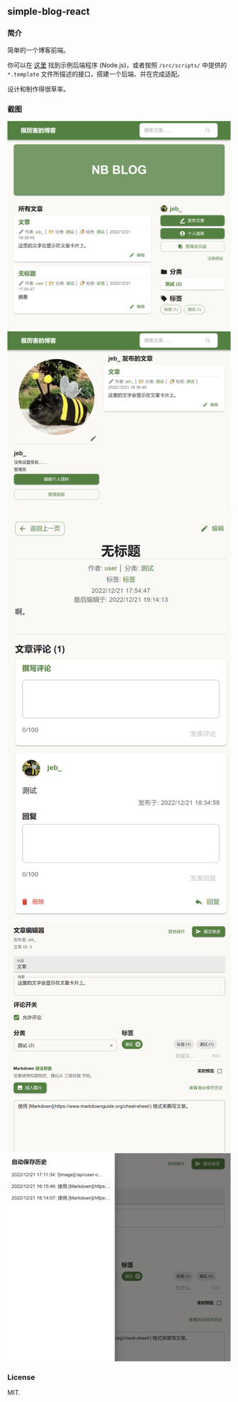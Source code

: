 simple-blog-react
-----

### 简介

简单的一个博客前端。

你可以在 [这里](https://github.com/MossTheFox/simple-blog-backend) 找到示例后端程序 (Node.js)，或者按照 ```/src/scripts/``` 中提供的 ```*.template``` 文件所描述的接口，搭建一个后端、并在完成适配。

设计和制作得很草率。

### 截图
![主界面](screenshots/1.png)
![用户页面](screenshots/2.png)
![用户页面](screenshots/5.png)
![编辑器](screenshots/3.png)
![自动保存](screenshots/4.png)


### License

MIT.